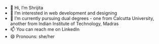 - 👋 Hi, I’m Shrijita
- 👀 I’m interested in web development and designing
- 🌱 I’m currently pursuing dual degrees - one from Calcutta University, another from Indian Institute of Technology, Madras
- 📫 You can reach me on LinkedIn
- 😄 Pronouns: she/her

<!---
Shrijita23/Shrijita23 is a ✨ special ✨ repository because its `README.md` (this file) appears on your GitHub profile.
You can click the Preview link to take a look at your changes.
--->
